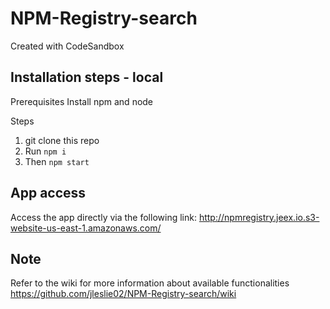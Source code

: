 # NPM-Registry-search
Created with CodeSandbox

## Installation steps - local

Prerequisites
  Install npm and node

Steps
1. git clone this repo
2. Run `npm i`
3. Then `npm start`

## App access
Access the app directly via the following link:
http://npmregistry.jeex.io.s3-website-us-east-1.amazonaws.com/

## Note

Refer to the wiki for more information about available functionalities
https://github.com/jleslie02/NPM-Registry-search/wiki
